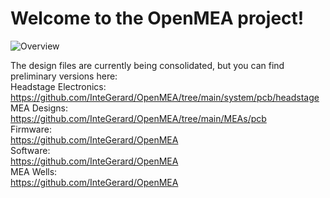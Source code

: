 # Welcome to the OpenMEA project!

![Overview](./docs/assets/images/SfN_OpenMEA.PNG)


The design files are currently being consolidated, but you can find preliminary versions here:  
Headstage Electronics:  
https://github.com/InteGerard/OpenMEA/tree/main/system/pcb/headstage  
MEA Designs:  
https://github.com/InteGerard/OpenMEA/tree/main/MEAs/pcb  
Firmware:  
https://github.com/InteGerard/OpenMEA  
Software:  
https://github.com/InteGerard/OpenMEA  
MEA Wells:  
https://github.com/InteGerard/OpenMEA  
